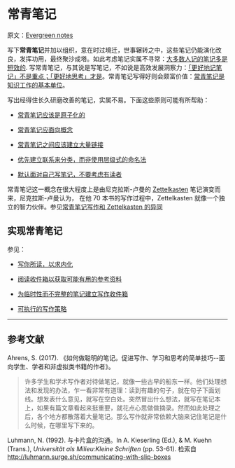 # 常青笔记

原文：[Evergreen notes](https://notes.andymatuschak.org/z4SDCZQeRo4xFEQ8H4qrSqd68ucpgE6LU155C)

写下**常青笔记**并加以组织，意在时过境迁，世事辗转之中，这些笔记仍能演化改良，发挥功用，最终聚沙成塔。如此考虑笔记实属不寻常：[大多数人记的笔记多是短效的](https://notes.andymatuschak.org/z2ZAGQBHuJ2u9WrtAQHAEHcCZTtqpsGkAsrD1). 写常青笔记，与其说是写笔记，不如说是高效发展洞察力：[「更好地记笔记」不是重点；「更好地思考」才是](https://notes.andymatuschak.org/z7kEFe6NfUSgtaDuUjST1oczKKzQQeQWk4Dbc)。常青笔记写得好则会颇富价值：[常青笔记是知识工作的基本单位](https://notes.andymatuschak.org/z3SjnvsB5aR2ddsycyXofbYR7fCxo7RmKW2be)。

写出经得住长久研磨改善的笔记，实属不易。下面这些原则可能有所帮助：

- [常青笔记应该是原子化的](https://notes.andymatuschak.org/z4Rrmh17vMBbauEGnFPTZSK3UmdsGExLRfZz1)

- [常青笔记应面向概念](https://notes.andymatuschak.org/z6bci25mVUBNFdVWSrQNKr6u7AZ1jFzfTVbMF)

- [常青笔记之间应该建立大量链接](https://notes.andymatuschak.org/z2HUE4ABbQjUNjrNemvkTCsLa1LPDRuwh1tXC)

- [优先建立联系来分类，而非使用层级式的命名法](https://notes.andymatuschak.org/z29hLZHiVt7W2uss2uMpSZquAX5T6vaeSF6Cy)

- [默认面对自己写笔记，不要考虑有读者](https://notes.andymatuschak.org/z8AfCaQJdp852orumhXPxHb3r278FHA9xZN8J)

常青笔记这一概念在很大程度上是由尼克拉斯-卢曼的 [Zettelkasten](https://notes.andymatuschak.org/z2QvtE9w5zs49x7WUeG8Ut1vywHDLiG2Wkm9p) 笔记演变而来，尼克拉斯-卢曼认为， 在他 70 本书的写作过程中，Zettelkasten  就像一个独立的智力伙伴。参见[常青笔记写作和 Zettelkasten 的异同](https://notes.andymatuschak.org/z4AX7pHAu5uUfmrq4K4zig9x8jmmF62XgaMXm)

## 实现常青笔记

参见：

- [写你所读，以求内化](https://notes.andymatuschak.org/zg3fYweZpbHeBTpcYke5mF4ZfrJutYcQEtFo)

- [阅读收件箱以获取可能有用的参考资料](https://notes.andymatuschak.org/z3N113rxPFreW9xUkLkUFomr2LUqfXbdCo3M)

- [为临时性而不完整的笔记建立写作收件箱](https://notes.andymatuschak.org/z5aJUJcSbxuQxzHr2YvaY4cX5TuvLQT7r27Dz)

- [可执行的写作策略](https://notes.andymatuschak.org/z3PBVkZ2SvsAgFXkjHsycBeyS6Cw1QXf7kcD8)

------

## 参考文献

Ahrens, S. (2017). 《如何做聪明的笔记。促进写作、学习和思考的简单技巧--面向学生、学者和非虚拟类书籍的作者》。

> 许多学生和学术写作者对待做笔记，就像一些古早的船东一样。他们处理想法和发现的办法，乍一看非常有道理：读到有趣的句子，就在句子下面划线。想发表什么意见，就写在空白处。突然冒出什么想法，就写在笔记本上，如果有篇文章看起来挺重要，就花点心思做做摘录。然而如此处理之后，各个地方都散落着大量笔记。那么写作就非常依赖大脑来记住笔记是什么时候，在哪里写下来的。

Luhmann, N. (1992). 与卡片盒的沟通。In A. Kieserling (Ed.), & M. Kuehn (Trans.), *Universität als Milieu:Kleine Schriften* (pp. 53-61). 检索自 http://luhmann.surge.sh/communicating-with-slip-boxes